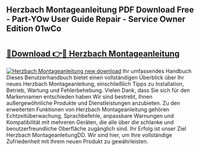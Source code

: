 ## Herzbach Montageanleitung PDF Download Free - Part-YOw User Guide Repair - Service Owner Edition 01wCo

# <h2><a href="http://df6yij.blite.top/?on=Herzbach+Montageanleitung">🔗Download 👉🔴 Herzbach Montageanleitung</a></h2>

[![Herzbach Montageanleitung new download](https://i.imgur.com/lujVjoI.png)](http://df6yij.blite.top/?on=Herzbach+Montageanleitung)
Ihr umfassendes Handbuch Dieses Benutzerhandbuch bietet einen vollständigen Überblick über Ihr neues Herzbach Montageanleitung, einschließlich Tipps zu Installation, Betrieb, Wartung und Fehlerbehebung. Vielen Dank, dass Sie sich für den Markennamen entschieden haben Wir sind bestrebt, Ihnen außergewöhnliche Produkte und Dienstleistungen anzubieten. Zu den erweiterten Funktionen von Herzbach Montageanleitung gehören Echtzeitüberwachung, Sprachbefehle, anpassbare Warnungen und Kompatibilität mit mehreren Geräten, die alle über die schlanke und benutzerfreundliche Oberfläche zugänglich sind. Ihr Erfolg ist unser Ziel Herzbach MontageanleitungDD. Wir sind hier, um Ihre vollständige Zufriedenheit mit Ihrem neuen Produkt zu gewährleisten.
